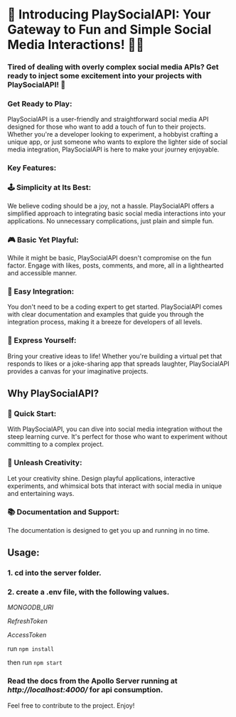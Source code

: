 # 🎉 Introducing PlaySocialAPI: Your Gateway to Fun and Simple Social Media Interactions! 🚀📱

### Tired of dealing with overly complex social media APIs? Get ready to inject some excitement into your projects with PlaySocialAPI! 🎈

### Get Ready to Play:

PlaySocialAPI is a user-friendly and straightforward social media API designed for those who want to add a touch of fun to their projects. Whether you're a developer looking to experiment, a hobbyist crafting a unique app, or just someone who wants to explore the lighter side of social media integration, PlaySocialAPI is here to make your journey enjoyable.

### Key Features:

### 🕹️ Simplicity at Its Best:

We believe coding should be a joy, not a hassle. PlaySocialAPI offers a simplified approach to integrating basic social media interactions into your applications. No unnecessary complications, just plain and simple fun.

### 🎮 Basic Yet Playful:

While it might be basic, PlaySocialAPI doesn't compromise on the fun factor. Engage with likes, posts, comments, and more, all in a lighthearted and accessible manner.

### 🤖 Easy Integration:

You don't need to be a coding expert to get started. PlaySocialAPI comes with clear documentation and examples that guide you through the integration process, making it a breeze for developers of all levels.

### 🌈 Express Yourself:

Bring your creative ideas to life! Whether you're building a virtual pet that responds to likes or a joke-sharing app that spreads laughter, PlaySocialAPI provides a canvas for your imaginative projects.

## Why PlaySocialAPI?

### 🎉 Quick Start:

With PlaySocialAPI, you can dive into social media integration without the steep learning curve. It's perfect for those who want to experiment without committing to a complex project.

### 🎈 Unleash Creativity:

Let your creativity shine. Design playful applications, interactive experiments, and whimsical bots that interact with social media in unique and entertaining ways.

### 📚 Documentation and Support:

The documentation is designed to get you up and running in no time.

## Usage:

### 1. cd into the server folder.

### 2. create a .env file, with the following values.

_MONGODB_URI_

_RefreshToken_

_AccessToken_

run `npm install`

then run `npm start`

### Read the docs from the Apollo Server running at _http://localhost:4000/_ for api consumption.

Feel free to contribute to the project.
Enjoy!
